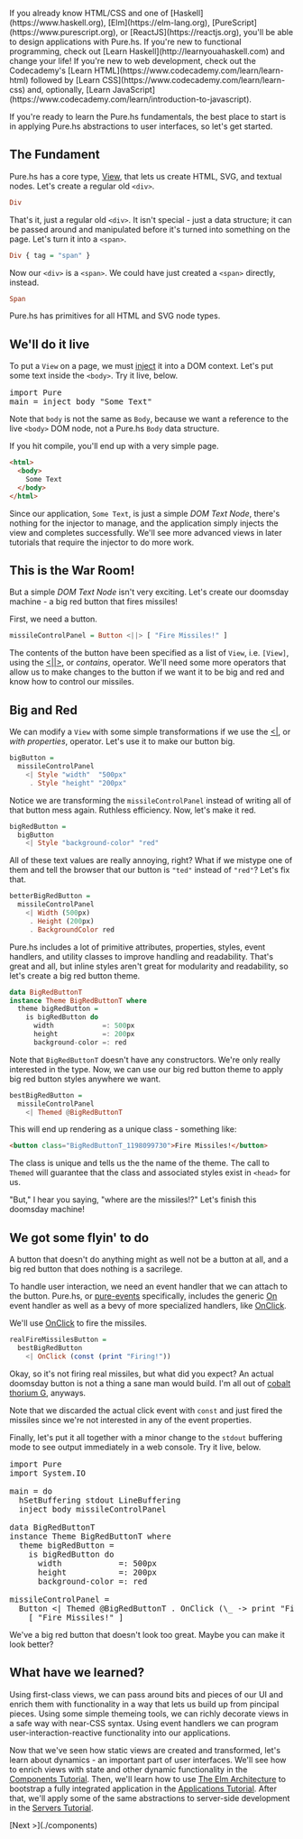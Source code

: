 <p class="drop">
If you already know HTML/CSS and one of [Haskell](https://www.haskell.org), [Elm](https://elm-lang.org), [PureScript](https://www.purescript.org), or [ReactJS](https://reactjs.org), you'll be able to design applications with Pure.hs. If you're new to functional programming, check out [Learn Haskell](http://learnyouahaskell.com) and change your life! If you're new to web development, check out the Codecademy's [Learn HTML](https://www.codecademy.com/learn/learn-html) followed by [Learn CSS](https://www.codecademy.com/learn/learn-css) and, optionally, [Learn JavaScript](https://www.codecademy.com/learn/introduction-to-javascript).
</p>

If you're ready to learn the Pure.hs fundamentals, the best place to start is in applying Pure.hs abstractions to user interfaces, so let's get started.

## The Fundament

Pure.hs has a core type, [View](/packages/pure-core/latest/Pure.Data.View/data%20View), that lets us create HTML, SVG, and textual nodes. Let's create a regular old `<div>`.

```haskell
Div
```

That's it, just a regular old `<div>`. It isn't special - just a data structure; it can be passed around and manipulated before it's turned into something on the page. Let's turn it into a `<span>`.

```haskell
Div { tag = "span" }
```

Now our `<div>` is a `<span>`. We could have just created a `<span>` directly, instead. 

```haskell
Span
```

Pure.hs has primitives for all HTML and SVG node types.

## We'll do it live

To put a `View` on a page, we must [inject](/packages/pure-dom/latest/Pure.DOM/inject) it into a DOM context. Let's put some text inside the `<body>`. Try it live, below.

<pre data-try>
import Pure
main = inject body "Some Text"
</pre>

Note that `body` is not the same as `Body`, because we want a reference to the live `<body>` DOM node, not a Pure.hs `Body` data structure.

If you hit compile, you'll end up with a very simple page.

```html
<html>
  <body>
    Some Text
  </body>
</html>
```

Since our application, `Some Text`, is just a simple *DOM Text Node*, there's nothing for the injector to manage, and the application simply injects the view and completes successfully. We'll see more advanced views in later tutorials that require the injector to do more work.

## This is the War Room!

But a simple *DOM Text Node* isn't very exciting. Let's create our doomsday machine - a big red button that fires missiles!

First, we need a button.

```haskell
missileControlPanel = Button <||> [ "Fire Missiles!" ]
```

The contents of the button have been specified as a list of `View`, i.e. `[View]`, using the [<||>](/packages/pure-core/latest/Pure.Data.View.Patterns/<||>), or *contains*, operator. We'll need some more operators that allow us to make changes to the button if we want it to be big and red and know how to control our missiles.

## Big and Red

We can modify a `View` with some simple transformations if we use the [<|](/packages/pure-core/latest/Pure.Data.View.Patterns/<|), or *with properties*, operator. Let's use it to make our button big.

```haskell
bigButton = 
  missileControlPanel 
    <| Style "width"  "500px" 
     . Style "height" "200px"
```

Notice we are transforming the `missileControlPanel` instead of writing all of that button mess again. Ruthless efficiency. Now, let's make it red.

```haskell
bigRedButton = 
  bigButton 
    <| Style "background-color" "red"
```

All of these text values are really annoying, right? What if we mistype one of them and tell the browser that our button is `"ted"` instead of `"red"`? Let's fix that.

```haskell
betterBigRedButton = 
  missileControlPanel 
    <| Width (500px) 
     . Height (200px) 
     . BackgroundColor red
```

Pure.hs includes a lot of primitive attributes, properties, styles, event handlers, and utility classes to improve handling and readability. That's great and all, but inline styles aren't great for modularity and readability, so let's create a big red button theme.

```haskell
data BigRedButtonT
instance Theme BigRedButtonT where
  theme bigRedButton =
    is bigRedButton do
      width            =: 500px
      height           =: 200px
      background-color =: red
```

Note that `BigRedButtonT` doesn't have any constructors. We're only really interested in the type. Now, we can use our big red button theme to apply big red button styles anywhere we want.

```haskell
bestBigRedButton = 
  missileControlPanel 
    <| Themed @BigRedButtonT 
```

This will end up rendering as a unique class - something like:

```html
<button class="BigRedButtonT_1198099730">Fire Missiles!</button>
```

The class is unique and tells us the the name of the theme. The call to `Themed` will guarantee that the class and associated styles exist in `<head>` for us.

"But," I hear you saying, "where are the missiles!?" Let's finish this doomsday machine!

## We got some flyin' to do

A button that doesn't do anything might as well not be a button at all, and a big red button that does nothing is a sacrilege. 

To handle user interaction, we need an event handler that we can attach to the button. Pure.hs, or [pure-events](/packages/pure-events/latest) specifically, includes the generic [On](/packages/pure-events/latest/Pure.Data.Events/pattern%20On) event handler as well as a bevy of more specialized handlers, like [OnClick](/packages/pure-events/latest/Pure.Data.Events/pattern%20OnClick).

We'll use [OnClick](/packages/pure-events/latest/Pure.Data.Events/pattern%20OnClick) to fire the missiles.

```haskell
realFireMissilesButton = 
  bestBigRedButton 
    <| OnClick (const (print "Firing!"))
```

Okay, so it's not firing real missiles, but what did you expect? An actual doomsday button is not a thing a sane man would build. I'm all out of [cobalt thorium G](https://www.youtube.com/watch?v=aSlf2vB80lo?t=10), anyways.

Note that we discarded the actual click event with `const` and just fired the missiles since we're not interested in any of the event properties. 

Finally, let's put it all together with a minor change to the `stdout` buffering mode to see output immediately in a web console. Try it live, below.

<pre data-try>
import Pure
import System.IO

main = do
  hSetBuffering stdout LineBuffering
  inject body missileControlPanel

data BigRedButtonT
instance Theme BigRedButtonT where
  theme bigRedButton =
    is bigRedButton do
      width            =: 500px
      height           =: 200px
      background-color =: red

missileControlPanel =
  Button <| Themed @BigRedButtonT . OnClick (\_ -> print "Firing!") |>
    [ "Fire Missiles!" ]
</pre>

We've a big red button that doesn't look too great. Maybe you can make it look better?

## What have we learned?

Using first-class views, we can pass around bits and pieces of our UI and enrich them with functionality in a way that lets us build up from pincipal pieces. Using some simple themeing tools, we can richly decorate views in a safe way with near-CSS syntax. Using event handlers we can program user-interaction-reactive functionality into our applications.

Now that we've seen how static views are created and transformed, let's learn about dynamics - an important part of user interfaces. We'll see how to enrich views with state and other dynamic functionality in the [Components Tutorial](./components). Then, we'll learn how to use [The Elm Architecture](https://guide.elm-lang.org/architecture/) to bootstrap a fully integrated application in the [Applications Tutorial](./applications). After that, we'll apply some of the same abstractions to server-side development in the [Servers Tutorial](./servers).

<div class="next">
[Next >](./components)
</div>